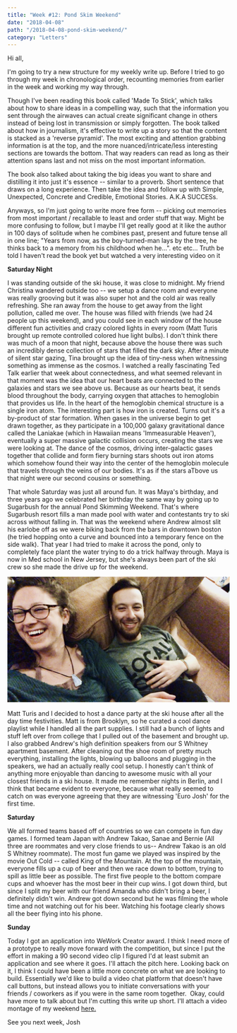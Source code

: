 ```yaml
---
title: "Week #12: Pond Skim Weekend"
date: "2018-04-08"
path: "/2018-04-08-pond-skim-weekend/"
category: "Letters"
---
```


Hi all,

I'm going to try a new structure for my weekly write up. Before I tried to go through my week in chronological order, recounting memories from earlier in the week and working my way through. 

Though I've been reading this book called 'Made To Stick', which talks about how to share ideas in a compelling way, such that the information you sent through the airwaves can actual create significant change in others instead of being lost in transmission or simply forgotten. The book talked about how in journalism, it's effective to write up a story so that the content is stacked as a 'reverse pyramid'. The most exciting and attention grabbing information is at the top, and the more nuanced/intricate/less interesting sections are towards the bottom. That way readers can read as long as their attention spans last and not miss on the most important information. 

The book also talked about taking the big ideas you want to share and distilling it into just it's essence -- similar to a proverb. Short sentence that draws on a long experience. Then take the idea and follow up with Simple, Unexpected, Concrete and Credible, Emotional Stories. A.K.A SUCCESs. 

Anyways, so I'm just going to write more free form -- picking out memories from most important / recallable to least and order stuff that way. Might be more confusing to follow, but I maybe I'll get really good at it like the author in 100 days of solitude when he combines past, present and future tense all in one line; "Years from now, as the boy-turned-man lays by the tree, he thinks back to a memory from his childhood when he...". etc etc... Truth be told I haven't read the book yet but watched a very interesting video on it

**Saturday Night**

I was standing outside of the ski house, it was close to midnight. My friend Christina wandered outside too -- we setup a dance room and everyone was really grooving but it was also super hot and the cold air was really refreshing. She ran away from the house to get away from the light pollution, called me over. The house was filled with friends (we had 24 people up this weekend), and you could see in each window of the house different fun activities and crazy colored lights in every room (Matt Turis brought up remote controlled colored hue light bulbs). I don't think there was much of a moon that night, because above the house there was such an incredibly dense collection of stars that filled the dark sky. After a minute of silent star gazing, Tina brought up the idea of tiny-ness when witnessing something as immense as the cosmos. I watched a really fascinating Ted Talk earlier that week about connectedness, and what seemed relevant in that moment was the idea that our heart beats are connected to the galaxies and stars we see above us. Because as our hearts beat, it sends blood throughout the body, carrying oxygen that attaches to hemoglobin that provides us life. In the heart of the hemoglobin chemical structure is a single iron atom. The interesting part is how iron is created. Turns out it's a by-product of star formation. When gases in the universe begin to get drawn together, as they participate in a 100,000 galaxy gravitational dance called the Laniakae (which in Hawaiian means 'Immeasurable Heaven'), eventually a super massive galactic collision occurs, creating the stars we were looking at. The dance of the cosmos, driving inter-galactic gases together that collide and form fiery burning stars shoots out iron atoms which somehow found their way into the center of the hemoglobin molecule that travels through the veins of our bodies. It's as if the stars aTbove us that night were our second cousins or something. 

That whole Saturday was just all around fun. It was Maya's birthday, and three years ago we celebrated her birthday the same way by going up to Sugarbush for the annual Pond Skimming Weekend. That's where Sugarbush resort fills a man made pool with water and contestants try to ski across without falling in. That was the weekend where Andrew almost slit his earlobe off as we were biking back from the bars in downtown boston (he tried hopping onto a curve and bounced into a temporary fence on the side walk). That year I had tried to make it across the pond, only to completely face plant the water trying to do a trick halfway through. Maya is now in Med school in New Jersey, but she's always been part of the ski crew so she made the drive up for the weekend. 

![me and tina](me-tina.jpg)

Matt Turis and I decided to host a dance party at the ski house after all the day time festivities. Matt is from Brooklyn, so he curated a cool dance playlist while I handled all the part supplies. I still had a bunch of lights and stuff left over from college that I pulled out of the basement and brought up. I also grabbed Andrew's high definition speakers from our S Whitney apartment basement. After cleaning out the shoe room of pretty much everything, installing the lights, blowing up balloons and plugging in the speakers, we had an actually really cool setup. I honestly can't think of anything more enjoyable than dancing to awesome music with all your closest friends in a ski house. It made me remember nights in Berlin, and I think that became evident to everyone, because what really seemed to catch on was everyone agreeing that they are witnessing 'Euro Josh' for the first time.

**Saturday**

We all formed teams based off of countries so we can compete in fun day games. I formed team Japan with Andrew Takao, Sanae and Bernie (All three are roommates and very close friends to us-- Andrew Takao is an old S Whitney roommate). The most fun game we played was inspired by the movie Out Cold -- called King of the Mountain. At the top of the mountain, everyone fills up a cup of beer and then we race down to bottom, trying to spill as little beer as possible. The first five people to the bottom compare cups and whoever has the most beer in their cup wins. I got down third, but since I split my beer with our friend Amanda who didn't bring a beer, I definitely didn't win. Andrew got down second but he was filming the whole time and not watching out for his beer. Watching his footage clearly shows all the beer flying into his phone.

**Sunday**

Today I got an application into WeWork Creator award. I think I need more of a prototype to really move forward with the competition, but since I put the effort in making a 90 second video clip I figured I'd at least submit an application and see where it goes. I'll attach the pitch here. Looking back on it, I think I could have been a little more concrete on what we are looking to build. Essentially we'd like to build a video chat platform that doesn't have call buttons, but instead allows you to initiate conversations with your friends / coworkers as if you were in the same room together. 
​
Okay, could have more to talk about but I'm cutting this write up short. I'll attach a video montage of my weekend [here.](https://drive.google.com/file/d/1_gUHSTK4EwX5kWjdxvcO_ZK5oyS9iEaL/view?usp=drive_web)

See you next week,
Josh